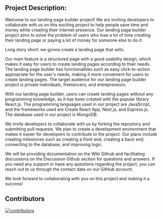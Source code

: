 ## Project Description:

Welcome to our landing page builder project! We are inviting developers to collaborate with us on this exciting project to help people save time and money while creating their internet presence. Our landing page builder project aims to solve the problem of users who lose a lot of time creating their landing page or paying a lot of money for someone else to do it.

Long story short: we gonna create a landing page that sells.

Our main feature is a structured page with a good usability design, which makes it easy for users to create landing pages according to their needs. The landing page builder has functionalities such as easy click-to-action appropriate for the user's needs, making it more convenient for users to create landing pages. The target audience for our landing page builder project is private individuals, freelancers, and entrepreneurs.

With our landing page builder, users can create landing pages without any programming knowledge, as it has been created with the popular library React.js. The programming languages used in our project are JavaScript, and the frameworks used are Create React App, Next.js, and Express.js. The database used in our project is MongoDB.

We invite developers to collaborate with us by forking the repository and submitting pull requests. We plan to create a development environment that makes it easier for developers to contribute to the project. Our plans include creating milestones such as creating a front end, creating a back end, connecting to the database, and improving logic.

We will be providing documentation on the Wiki Github and facilitating discussions on the Discussion Github section for questions and answers. If you need any support or have any questions regarding the project, you can reach out to us through the contact data on our GitHub account.

We look forward to collaborating with you on this project and making it a success!

## Contributors

[//]: # 'This list is generated using the GitHub built-in feature to display contributors.'

[![contributors](https://contributors-img.web.app/image?repo=<username>/<repository-name>)](https://github.com/tonic-6101/gotcha/graphs/contributors)
